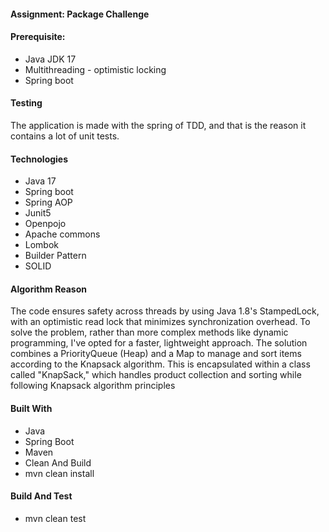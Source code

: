 
#### Assignment: Package Challenge

#### Prerequisite:
- Java JDK 17
- Multithreading - optimistic locking
- Spring boot
  
#### Testing
The application is made with the spring of TDD, and that is the reason it contains a lot of unit tests. 

#### Technologies
- Java 17
- Spring boot
- Spring AOP
- Junit5
- Openpojo
- Apache commons
- Lombok
- Builder Pattern
- SOLID

#### Algorithm Reason

The code ensures safety across threads by using Java 1.8's StampedLock, with an optimistic read lock that minimizes synchronization overhead. To solve the problem, rather than more complex methods like dynamic programming, I've opted for a faster, lightweight approach. The solution combines a PriorityQueue (Heap) and a Map to manage and sort items according to the Knapsack algorithm. This is encapsulated within a class called "KnapSack," which handles product collection and sorting while following Knapsack algorithm principles
#### Built With
- Java
- Spring Boot
- Maven
- Clean And Build
- mvn clean install

#### Build And Test
- mvn clean test
